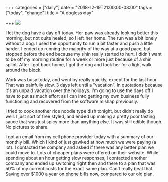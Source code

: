 +++
categories = ["daily"]
date = "2018-12-19T21:00:00-08:00"
tags = ["today", "change"]
title = "A dogless day"

+++
![](/uploads/IMG_8645.JPG)

I let the dog have a day off today. Her paw was already looking better this morning, but not quite healed, so I left her home. The run was a bit lonely without a dog. I used the opportunity to run a bit faster and push a little harder. I ended up running the majority of the way at a good pace, but stopped before the end because my shin really started to hurt. I didn't want to be off my morning routine for a week or more just because of a shin splint. After I got back home, I got the dog and took her for a light walk around the block. 

Work was busy today, and went by really quickly, except for the last hour. That was painfully slow. 3 days left until a "vacation". In quotations because it's an unpaid vacation over the holidays. I'm going to use the days off I have to put as much effort as I can into getting my own business fully functioning and recovered from the software mishap previously.

I tried to cook another rice noodle type dish tonight, but didn't really do well. I just sort of free styled, and ended up making a pretty poor tasting sauce that was just spicy more than anything else. It was still edible though. No pictures to share.

I got an email from my cell phone provider today with a summary of our monthly bill. Which I kind of just gawked at how much we were paying (a lot). I contacted the company and asked if there was any better plan we could move to. Lots of cheaper plans were offered on their website. While spending about an hour getting slow responses, I contacted another company and ended up switching right then and there to a plan that was 50% of my current costs for the exact same plan. Can't really beat that. Saving over $1000 a year on phone bills now, compared to our old plan.